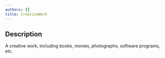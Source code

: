 ```yaml
---
authors: []
title: CreativeWork
---
```


## Description

A creative work, including books, movies, photographs, software programs, etc. 
